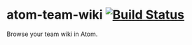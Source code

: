 # atom-team-wiki [![Build Status](https://travis-ci.org/coolzilj/atom-team-wiki.svg?branch=master)](https://travis-ci.org/coolzilj/atom-team-wiki)

Browse your team wiki in Atom.
